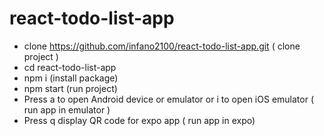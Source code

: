 # react-todo-list-app

- clone https://github.com/infano2100/react-todo-list-app.git ( clone project )
- cd react-todo-list-app
- npm i (install package)
- npm start (run project)
- Press a to open Android device or emulator or i to open iOS emulator ( run app in emulator )
- Press q display QR code for expo app ( run app in expo)
